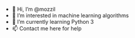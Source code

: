 - 👋 Hi, I’m @mozzil
- 👀 I’m interested in machine learning algorithms 
- 🌱 I’m currently learning Python 3
- 📫 Contact me here for help

<!---
mozzil/mozzil is a ✨ special ✨ repository because its `README.md` (this file) appears on your GitHub profile.
You can click the Preview link to take a look at your changes.
--->

